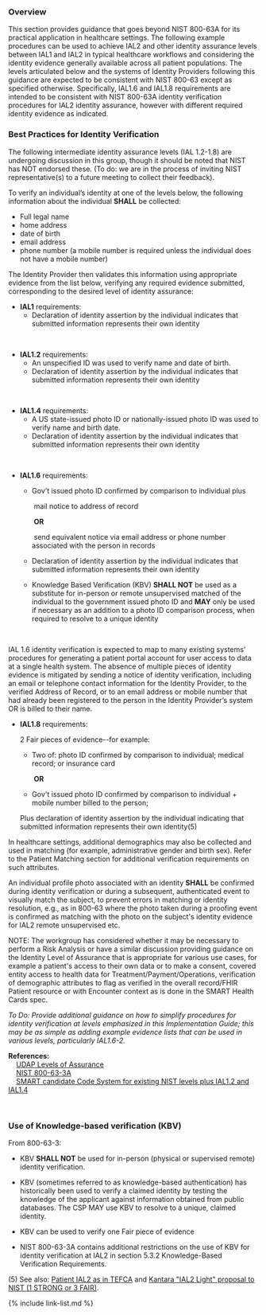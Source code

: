 ### Overview

This section provides guidance that goes beyond NIST 800-63A for its practical application in healthcare settings. The following example procedures can be used to achieve IAL2 and other identity assurance levels between IAL1 and IAL2 in typical healthcare workflows and considering the identity evidence generally available across all patient populations. The levels articulated below and the systems of Identity Providers following this guidance are expected to be consistent with NIST 800-63 except as specified otherwise. Specifically, IAL1.6 and IAL1.8 requirements are intended to be consistent with NIST 800-63A identity verification procedures for IAL2 identity assurance, however with different required identity evidence as indicated. 

### Best Practices for Identity Verification

The following intermediate identity assurance levels (IAL 1.2-1.8) are undergoing discussion in this group, though it should be noted that NIST has NOT endorsed these. (To do: we are in the process of inviting NIST representative(s) to a future meeting to collect their feedback).

To verify an individual’s identity at one of the levels below, the following information about the individual **SHALL** be collected:

- Full legal name
- home address
- date of birth
- email address
- phone number (a mobile number is required unless the individual does not have a mobile number)

The Identity Provider then validates this information using appropriate evidence from the list below, verifying any required evidence submitted, corresponding to the desired level of identity assurance:  

- **IAL1** requirements:  
  - Declaration of identity assertion by the individual indicates that submitted information represents their own identity

​       

- **IAL1.2** requirements: 
  - An unspecified ID was used to verify name and date of birth.
  - Declaration of identity assertion by the individual indicates that submitted information represents their own identity  


​    

- **IAL1.4** requirements:
  - A US state-issued photo ID or nationally-issued photo ID was used to verify name and birth date.
  - Declaration of identity assertion by the individual indicates that submitted information represents their own identity  


​    

- **IAL1.6** requirements: 

  - Gov’t issued photo ID confirmed by comparison to individual plus   

    ​    mail notice to address of record 

    ​	      **OR**

    ​    send equivalent notice via email address or phone number associated with the person in records 

  - Declaration of identity assertion by the individual indicates that submitted information represents their own identity  
  - Knowledge Based Verification (KBV) **SHALL NOT** be used as a substitute for in-person or remote unsupervised matched of the individual to the government issued photo ID and **MAY** only be used if necessary as an addition to a photo ID comparison process, when required to resolve to a unique identity


​    

IAL 1.6 identity verification is expected to map to many existing systems’ procedures for generating a patient portal account for user access to data at a single health system. The absence of multiple pieces of identity evidence is mitigated by sending a notice of identity verification, including an email or telephone contact information for the Identity Provider, to the verified Address of Record, or to an email address or mobile number that had already been registered to the person in the Identity Provider’s system OR is billed to their name.  

- **IAL1.8** requirements: 

  2 Fair pieces of evidence--for example: 

  - Two of:  photo ID confirmed by comparison to individual; medical record; or insurance card 

    ​    **OR**

  - Gov't issued photo ID confirmed by comparison to individual + mobile number billed to the person; 
    
  
  Plus declaration of identity assertion by the individual indicating that submitted information represents their own identity(5)

In healthcare settings, additional demographics may also be collected and used in matching (for example, administrative gender and birth sex). Refer to the Patient Matching section for additional verification requirements on such attributes.  

An individual profile photo associated with an identity **SHALL** be confirmed during identity verification or during a subsequent, authenticated event to visually match the subject, to prevent errors in matching or identity resolution, e.g., as in 800-63 where the photo taken during a proofing event is confirmed as matching with the photo on the subject's identity evidence for IAL2 remote unsupervised etc. 

NOTE: The workgroup has considered whether it may be necessary to perform a Risk Analysis or have a similar discussion providing guidance on the Identity Level of Assurance that is appropriate for various use cases, for example a patient's access to their own data or to make a consent, covered entity access to health data for Treatment/Payment/Operations, verification of demographic attributes to flag as verified in the overall record/FHIR Patient resource or with Encounter context as is done in the SMART Health Cards spec.  

*To Do: Provide additional guidance on how to simplify procedures for identity verification at levels emphasized in this Implementation Guide; this may be as simple as adding example evidence lists that can be used in various levels, particularly IAL1.6-2.*

**References:**  
&nbsp;&nbsp;&nbsp;&nbsp;[UDAP Levels of Assurance](https://docs.google.com/document/d/1IEbVY4nWOP013P_oSZkLtV3uHlpjLRQT1lURDE9wTFs/edit)  
&nbsp;&nbsp;&nbsp;&nbsp;[NIST 800-63-3A](https://pages.nist.gov/800-63-3/sp800-63-3.html)  
&nbsp;&nbsp;&nbsp;&nbsp;[SMART candidate Code System for existing NIST levels plus IAL1.2 and IAL1.4](http://build.fhir.org/ig/dvci/vaccine-credential-ig/branches/main/CodeSystem-identity-assurance-level-code-system.html)  

​    

### Use of Knowledge-based verification (KBV)

From 800-63-3: 

- KBV **SHALL NOT** be used for in-person (physical or supervised remote) identity verification.

- KBV (sometimes referred to as knowledge-based authentication) has historically been used to verify a claimed identity by testing the knowledge of the applicant against information obtained from public databases. The CSP MAY use KBV to resolve to a unique, claimed identity.

- KBV can be used to verify one Fair piece of evidence

- NIST 800-63-3A contains additional restrictions on the use of KBV for identity verification at IAL2 in section 5.3.2 Knowledge-Based Verification Requirements. 

(5) See also: [Patient IAL2 as in TEFCA](https://oncprojectracking.healthit.gov/wiki/see%20additional%20details%20in%20section%206.2.4:%20https:/www.healthit.gov/sites/default/files/page/2019-04/FINALTEFCAQTF41719508version.pdf) and [Kantara "IAL2 Light" proposal to NIST (1 STRONG or 3 FAIR)](https://github.com/usnistgov/800-63-4/files/6481076/IAL.1.Update.-.Kantara.comments.docx). 

{% include link-list.md %}
